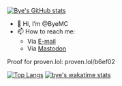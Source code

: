 [![Bye's GitHub stats](https://github-readme-stats.vercel.app/api?username=byemc&count_private&show_icons=true)](https://github.com/byemc)

- 👋 Hi, I’m @ByeMC
- 📫 How to reach me:
  - Via [E-mail](mailto:bye@byecorps.com)
  - Via [Mastodon](https://social.lol/@bye)

Proof for proven.lol: proven.lol/b6ef02

[![Top Langs](https://github-readme-stats.vercel.app/api/top-langs/?username=byemc&layout=compact&hide=scss,sass)](https://github.com/byemc)
[![bye's wakatime stats](https://github-readme-stats.vercel.app/api/wakatime?username=bye)](https://bye.omg.lol)

